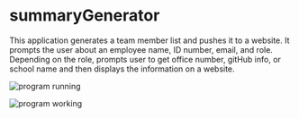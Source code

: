 # summaryGenerator

This application generates a team member list and pushes it to a website. It prompts the user about an employee name, ID number, email, and role. Depending on the role, prompts user to get office number, gitHub info, or school name and then displays the information on a website.

![program running](Assets/workingapp.gif)


![program working](Asset/working.PNG)
